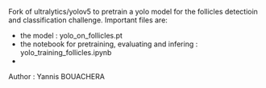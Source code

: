 Fork of ultralytics/yolov5 to pretrain a yolo model for the follicles detectioin and classification challenge.
Important files are:
- the model : yolo_on_follicles.pt
- the notebook for pretraining, evaluating and infering : yolo_training_follicles.ipynb
- 
Author : Yannis BOUACHERA
